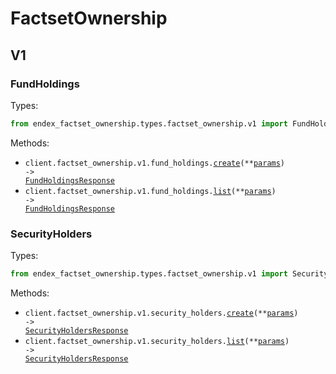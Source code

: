 # FactsetOwnership

## V1

### FundHoldings

Types:

```python
from endex_factset_ownership.types.factset_ownership.v1 import FundHoldingsResponse
```

Methods:

- <code title="post /factset-ownership/v1/fund-holdings">client.factset_ownership.v1.fund_holdings.<a href="./src/endex_factset_ownership/resources/factset_ownership/v1/fund_holdings.py">create</a>(\*\*<a href="src/endex_factset_ownership/types/factset_ownership/v1/fund_holding_create_params.py">params</a>) -> <a href="./src/endex_factset_ownership/types/factset_ownership/v1/fund_holdings_response.py">FundHoldingsResponse</a></code>
- <code title="get /factset-ownership/v1/fund-holdings">client.factset_ownership.v1.fund_holdings.<a href="./src/endex_factset_ownership/resources/factset_ownership/v1/fund_holdings.py">list</a>(\*\*<a href="src/endex_factset_ownership/types/factset_ownership/v1/fund_holding_list_params.py">params</a>) -> <a href="./src/endex_factset_ownership/types/factset_ownership/v1/fund_holdings_response.py">FundHoldingsResponse</a></code>

### SecurityHolders

Types:

```python
from endex_factset_ownership.types.factset_ownership.v1 import SecurityHoldersResponse
```

Methods:

- <code title="post /factset-ownership/v1/security-holders">client.factset_ownership.v1.security_holders.<a href="./src/endex_factset_ownership/resources/factset_ownership/v1/security_holders.py">create</a>(\*\*<a href="src/endex_factset_ownership/types/factset_ownership/v1/security_holder_create_params.py">params</a>) -> <a href="./src/endex_factset_ownership/types/factset_ownership/v1/security_holders_response.py">SecurityHoldersResponse</a></code>
- <code title="get /factset-ownership/v1/security-holders">client.factset_ownership.v1.security_holders.<a href="./src/endex_factset_ownership/resources/factset_ownership/v1/security_holders.py">list</a>(\*\*<a href="src/endex_factset_ownership/types/factset_ownership/v1/security_holder_list_params.py">params</a>) -> <a href="./src/endex_factset_ownership/types/factset_ownership/v1/security_holders_response.py">SecurityHoldersResponse</a></code>
